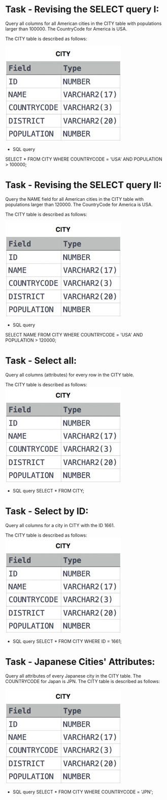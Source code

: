 # Task - Revising the SELECT query I:

Query all columns for all American cities in the CITY table with populations larger than 100000. The CountryCode for America is USA.

The CITY table is described as follows:

![alt text](image.png)

- SQL query

SELECT \* FROM CITY WHERE COUNTRYCODE = 'USA' AND POPULATION > 100000;

# Task - Revising the SELECT query II:

Query the NAME field for all American cities in the CITY table with populations larger than 120000. The CountryCode for America is USA.

The CITY table is described as follows:

![alt text](image-1.png)

- SQL query

SELECT NAME FROM CITY WHERE COUNTRYCODE = 'USA' AND POPULATION > 120000;

# Task - Select all:

Query all columns (attributes) for every row in the CITY table.

The CITY table is described as follows:
![alt text](image-2.png)

- SQL query
  SELECT \* FROM CITY;

# Task - Select by ID:

Query all columns for a city in CITY with the ID 1661.

The CITY table is described as follows:
![alt text](image-3.png)

- SQL query
  SELECT \* FROM CITY WHERE ID = 1661;

# Task - Japanese Cities' Attributes:

Query all attributes of every Japanese city in the CITY table. The COUNTRYCODE for Japan is JPN.
The CITY table is described as follows:

![alt text](image-3.png)

- SQL query
  SELECT \* FROM CITY WHERE COUNTRYCODE = 'JPN';
